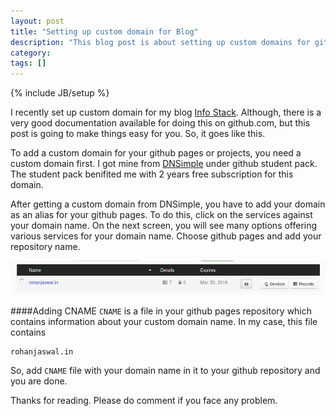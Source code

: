```yaml
---
layout: post
title: "Setting up custom domain for Blog"
description: "This blog post is about setting up custom domains for github pages"
category: 
tags: []
---
```

{% include JB/setup %}

I recently set up custom domain for my blog <a href="http://rohanjaswal.in">Info Stack</a>. Although, there is a very good documentation available for doing this on github.com, but this post is going to make things easy for you. So, it goes like this.

To add a custom domain for your github pages or projects, you need a custom domain first. I got mine from <a href="http://dnsimple.com">DNSimple</a> under github student pack. The student pack benifited me with 2 years free subscription for this domain.

After getting a custom domain from DNSimple, you have to add your domain as an alias for your github pages. To do this, click on the services against your domain name. On the next screen, you will see many options offering various services for your domain name. Choose github pages and add your repository name.
<p>
    <img src="/images/domain_services.png" width="670px">
</p>

####Adding CNAME
`CNAME` is a file in your github pages repository which contains information about your custom domain name. In my case, this file contains

    rohanjaswal.in

So, add `CNAME` file with your domain name in it to your github repository and you are done.

Thanks for reading. Please do comment if you face any problem.
